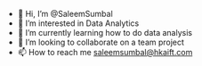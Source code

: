 - 👋 Hi, I’m @SaleemSumbal
- 👀 I’m interested in Data Analytics
- 🌱 I’m currently learning how to do data analysis
- 💞️ I’m looking to collaborate on a team project
- 📫 How to reach me saleemsumbal@hkaift.com

<!---
SaleemSumbal/SaleemSumbal is a ✨ special ✨ repository because its `README.md` (this file) appears on your GitHub profile.
You can click the Preview link to take a look at your changes.
--->
